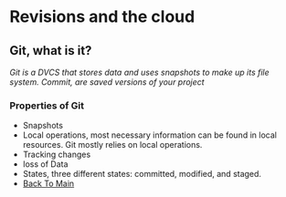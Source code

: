 # Revisions and the cloud
## Git, what is it? ##
*Git is a DVCS that stores data and uses snapshots to make up its file system.*
*Commit, are saved versions of your project*
### Properties of Git ###
- Snapshots
- Local operations, most necessary information can be found in local resources. Git mostly relies on local operations.
- Tracking changes
- loss of Data
- States, three different states: committed, modified, and staged.
- [Back To Main](README.md)